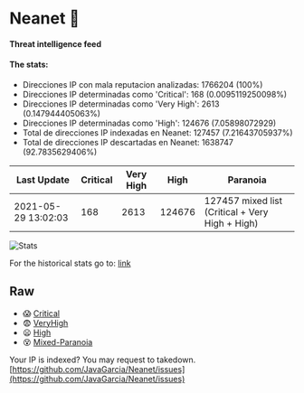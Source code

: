 # Neanet :hocho:
#### Threat intelligence feed
#### The stats:

- Direcciones IP con mala reputacion analizadas: 1766204 (100%)
- Direcciones IP determinadas como 'Critical':  168 (0.0095119250098%)
- Direcciones IP determinadas como 'Very High':  2613 (0.147944405063%)
- Direcciones IP determinadas como 'High':  124676 (7.05898072929)
- Total de direcciones IP indexadas en Neanet:  127457 (7.21643705937%)
- Total de direcciones IP descartadas en Neanet:  1638747 (92.7835629406%)

| Last Update | Critical | Very High | High | Paranoia |
| --- | --- | --- | --- | --- |
| 2021-05-29 13:02:03 | 168 | 2613 | 124676 | 127457 mixed list (Critical + Very High + High)|

![Stats](https://docs.google.com/spreadsheets/d/e/2PACX-1vSnaNMIXVabIpDJjufMlzH7poXnshF3mgd8Is1g9ytUEzVsP5my4Trn8f-xkoLLQ38xpL3HtmUexLo6/pubchart?oid=501124687&format=image)

For the historical stats go to: [link](/stats.csv)
## Raw
- :scream: [Critical](https://raw.githubusercontent.com/JavaGarcia/Neanet/master/blacklists/neanet_critical.txt)
- :fearful: [VeryHigh](https://raw.githubusercontent.com/JavaGarcia/Neanet/master/blacklists/neanet_veryHigh.txtt)
- :frowning: [High](https://raw.githubusercontent.com/JavaGarcia/Neanet/master/blacklists/neanet_high.txt)
- :dizzy_face: [Mixed-Paranoia](https://raw.githubusercontent.com/JavaGarcia/Neanet/master/blacklists/neanet_all.txt)


Your IP is indexed? You may request to takedown. [https://github.com/JavaGarcia/Neanet/issues](https://github.com/JavaGarcia/Neanet/issues)






















































































































































































































































































































































































































































































































































































































































































































































































































































































































































































































































































































































































































































































































































































































































































































































































































































































































































































































































































































































































































































































































































































































































































































































































































































































































































































































































































































































































































































































































































































































































































































































































































































































































































































































































































































































































































































































































































































































































































































































































































































































































































































































































































































































































































































































































































































































































































































































































































































































































































































































































































































































































































































































































































































































































































































































































































































































































































































































































































































































































































































































































































































































































































































































































































































































































































































































































































































































































































































































